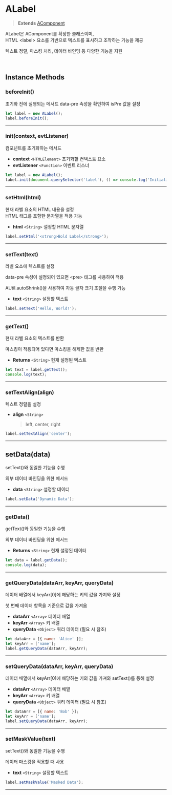 # ALabel

> **Extends** [AComponent](https://wikidocs.net/274979)

ALabel은 AComponent를 확장한 클래스이며, <br>
HTML <label\> 요소를 기반으로 텍스트를 표시하고 조작하는 기능을 제공  <br>

텍스트 정렬, 마스킹 처리, 데이터 바인딩 등 다양한 기능을 지원

<br>

## Instance Methods

### beforeInit()


초기화 전에 실행되는 메서드
data-pre 속성을 확인하여 isPre 값을 설정

```js
let label = new ALabel(); 
label.beforeInit();
```
	 
 ---


### init(context, evtListener)

컴포넌트를 초기화하는 메서드

- **context** `<HTMLElement>` 초기화할 컨텍스트 요소
- **evtListener** `<Function>` 이벤트 리스너

```js
let label = new ALabel();
label.init(document.querySelector('label'), () => console.log('Initialized'));
```

---


### setHtml(html)

현재 라벨 요소의 HTML 내용을 설정  <br>
HTML 태그를 포함한 문자열을 적용 가능

- **html** `<String>` 설정할 HTML 문자열

```js
label.setHtml('<strong>Bold Label</strong>');
```

---


### setText(text)

라벨 요소에 텍스트를 설정 

data-pre 속성이 설정되어 있으면 <pre\> 태그를 사용하여 적용 

AUtil.autoShrink()을 사용하여 자동 글자 크기 조절을 수행 가능

- **text** `<String>` 설정할 텍스트

```js
label.setText('Hello, World!');
```

---

### getText()

현재 라벨 요소의 텍스트를 반환

마스킹이 적용되어 있다면 마스킹을 해제한 값을 반환

- **Returns** `<String>` 현재 설정된 텍스트

```js
let text = label.getText(); 
console.log(text);
```

---

### setTextAlign(align)

텍스트 정렬을 설정

- **align** `<String>` 

	> left, center, right

```js
label.setTextAlign('center');
```

---

## setData(data)

setText()와 동일한 기능을 수행

외부 데이터 바인딩을 위한 메서드

- **data** `<String>` 설정할 데이터

```js
label.setData('Dynamic Data');
```

---

### getData()

getText()와 동일한 기능을 수행

외부 데이터 바인딩을 위한 메서드

- **Returns** `<String>` 현재 설정된 데이터

```js
let data = label.getData(); 
console.log(data);
```

---

### getQueryData(dataArr, keyArr, queryData)

데이터 배열에서 keyArr[0]에 해당하는 키의 값을 가져와 설정 

첫 번째 데이터 항목을 기준으로 값을 가져옴

- **dataArr** `<Array>` 데이터 배열
- **keyArr** `<Array>` 키 배열
- **queryData** `<Object>` 쿼리 데이터 (필요 시 참조)

```js
let dataArr = [{ name: 'Alice' }];
let keyArr = ['name'];
label.getQueryData(dataArr, keyArr);
```

---

### setQueryData(dataArr, keyArr, queryData)

데이터 배열에서 keyArr[0]에 해당하는 키의 값을 가져와 setText()를 통해 설정

- **dataArr** `<Array>` 데이터 배열
- **keyArr** `<Array>` 키 배열
- **queryData** `<Object>` 쿼리 데이터 (필요 시 참조)

```js
let dataArr = [{ name: 'Bob' }];
let keyArr = ['name'];
label.setQueryData(dataArr, keyArr);
```

---

### setMaskValue(text)

setText()와 동일한 기능을 수행

데이터 마스킹을 적용할 때 사용

- **text** `<String>` 설정할 텍스트

```js
label.setMaskValue('Masked Data');
```

---